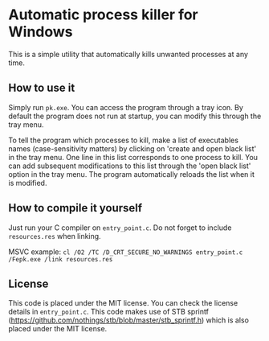 # Automatic process killer for Windows
This is a simple utility that automatically kills unwanted processes at any time.

## How to use it
Simply run ``pk.exe``. You can access the program through a tray icon. By default the program does not run at startup, you can modify this through the tray menu.

To tell the program which processes to kill, make a list of executables names (case-sensitivity matters) by clicking on 'create and open black list' in the tray menu.
One line in this list corresponds to one process to kill. You can add subsequent modifications to this list through the 'open black list' option in the tray menu. The program automatically reloads the list when it is modified.

## How to compile it yourself
Just run your C compiler on ``entry_point.c``. Do not forget to include ``resources.res`` when linking.

MSVC example: ``cl /O2 /TC /D_CRT_SECURE_NO_WARNINGS entry_point.c /Fepk.exe /link resources.res``

## License
This code is placed under the MIT license. You can check the license details in ``entry_point.c``. This code makes use of STB sprintf (https://github.com/nothings/stb/blob/master/stb_sprintf.h) which is also placed under the MIT license.
